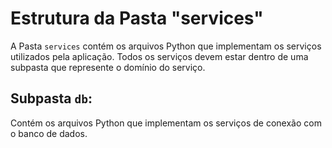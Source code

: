 # Estrutura da Pasta "services"

A Pasta `services` contém os arquivos Python que implementam os serviços utilizados pela aplicação.
Todos os serviços devem estar dentro de uma subpasta que represente o domínio do serviço.

## Subpasta `db`:

Contém os arquivos Python que implementam os serviços de conexão com o banco de dados.